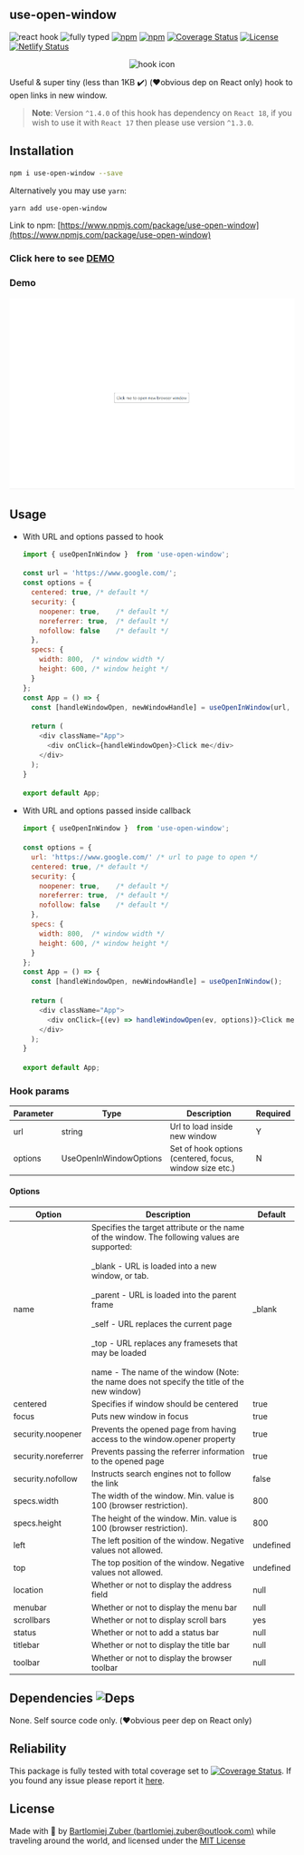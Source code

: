 ## use-open-window

![react hook](https://badgen.net/badge/icon/react-hook?icon=libraries&label)
![fully typed](https://badgen.net/badge/icon/fully-typed?icon=typescript&label)
[![npm](https://img.shields.io/npm/l/hooked-react-stopwatch.svg)](https://www.npmjs.com/package/use-open-window)
[![npm](https://badgen.net/bundlephobia/minzip/use-open-window)](https://www.npmjs.com/package/use-open-window)
[![Coverage Status](https://coveralls.io/repos/github/bartlomiejzuber/use-open-window/badge.svg)](https://coveralls.io/github/bartlomiejzuber/use-open-window)
[![License](https://img.shields.io/npm/v/use-open-window.svg)](https://github.com/bartlomiejzuber/use-open-window/blob/master/LICENSE)
[![Netlify Status](https://api.netlify.com/api/v1/badges/d360c27d-3707-4eb8-a0bd-b6e0d65a3e22/deploy-status)](https://app.netlify.com/sites/use-open-window-demo/deploys)
<p align="center">
  <img src="https://raw.githubusercontent.com/bartlomiejzuber/use-open-window/master/assets/icon.png" alt="hook icon"/>
</p>

Useful & super tiny (less than 1KB ✔️) (❤️obvious dep on React only) hook to open links in new window.

> **Note**: Version `^1.4.0` of this hook has dependency on `React 18`, if you wish to use it with `React 17` then please use version `^1.3.0`.

## Installation

```sh
npm i use-open-window --save
```

Alternatively you may use `yarn`:

```sh
yarn add use-open-window
```

Link to npm:
[https://www.npmjs.com/package/use-open-window](https://www.npmjs.com/package/use-open-window)

### Click here to see [DEMO](https://use-open-window-demo.netlify.app/)

### Demo

![Demo GIF](/assets/demo-gif.gif)

## Usage

- With URL and options passed to hook
  ```javascript
  import { useOpenInWindow }  from 'use-open-window';

  const url = 'https://www.google.com/';
  const options = {
    centered: true, /* default */
    security: {
      noopener: true,    /* default */
      noreferrer: true,  /* default */
      nofollow: false    /* default */
    },
    specs: {
      width: 800,  /* window width */
      height: 600, /* window height */
    }
  };
  const App = () => {
    const [handleWindowOpen, newWindowHandle] = useOpenInWindow(url, options);
    
    return (
      <div className="App">
        <div onClick={handleWindowOpen}>Click me</div>
      </div>
    );
  }

  export default App;
  ```
- With URL and options passed inside callback
  ```javascript
  import { useOpenInWindow }  from 'use-open-window';

  const options = {
    url: 'https://www.google.com/' /* url to page to open */
    centered: true, /* default */
    security: {
      noopener: true,    /* default */
      noreferrer: true,  /* default */
      nofollow: false    /* default */
    },
    specs: {
      width: 800,  /* window width */
      height: 600, /* window height */
    }
  };
  const App = () => {
    const [handleWindowOpen, newWindowHandle] = useOpenInWindow();
    
    return (
      <div className="App">
        <div onClick={(ev) => handleWindowOpen(ev, options)}>Click me</div>
      </div>
    );
  }

  export default App;
  ```

### Hook params

| Parameter | Type                   | Description                                             | Required |
|-----------|------------------------|---------------------------------------------------------|----------|
| url       | string                 | Url to load inside new window                           | Y        |
| options   | UseOpenInWindowOptions | Set of hook options (centered, focus, window size etc.) | N        |

#### Options

| Option           | Description                                                                                                                                                                                                                                                                                                                                                                                                                                                     | Default   |
|------------------|-----------------------------------------------------------------------------------------------------------------------------------------------------------------------------------------------------------------------------------------------------------------------------------------------------------------------------------------------------------------------------------------------------------------------------------------------------------------|-----------|
| name             | Specifies the target attribute or the name of the window. The following values are supported:<br><br>        _blank - URL is loaded into a new window, or tab.<br><br>        _parent - URL is loaded into the parent frame<br><br>        _self - URL replaces the current page<br><br>        _top - URL replaces any framesets that may be loaded<br><br>        name - The name of the window (Note: the name does not specify the title of the new window) | _blank    |
| centered         | Specifies if window should be centered                                                                                                                                                                                                                                                                                                                                                                                                                          | true      |
| focus            | Puts new window in focus                                                                                                                                                                                                                                                                                                                                                                                                                                        | true      |
| security.noopener| Prevents the opened page from having access to the window.opener property                                                                                                                                                                                                                                                                                                                                                                                       | true      |
| security.noreferrer| Prevents passing the referrer information to the opened page                                                                                                                                                                                                                                                                                                                                                                                                  | true      |
| security.nofollow| Instructs search engines not to follow the link                                                                                                                                                                                                                                                                                                                                                                                                                | false     |
| specs.width      | The width of the window. Min. value is 100 (browser restriction).                                                                                                                                                                                                                                                                                                                                                                                               | 800       |
| specs.height     | The height of the window. Min. value is 100 (browser restriction).                                                                                                                                                                                                                                                                                                                                                                                              | 800       |
| left             | The left position of the window. Negative values not allowed.                                                                                                                                                                                                                                                                                                                                                                                                   | undefined |
| top              | The top position of the window. Negative values not allowed.                                                                                                                                                                                                                                                                                                                                                                                                    | undefined |
| location         | Whether or not to display the address field                                                                                                                                                                                                                                                                                                                                                                                                                     | null      |
| menubar          | Whether or not to display the menu bar                                                                                                                                                                                                                                                                                                                                                                                                                          | null      |
| scrollbars       | Whether or not to display scroll bars                                                                                                                                                                                                                                                                                                                                                                                                                           | yes       |
| status           | Whether or not to add a status bar                                                                                                                                                                                                                                                                                                                                                                                                                              | null      |
| titlebar         | Whether or not to display the title bar                                                                                                                                                                                                                                                                                                                                                                                                                         | null      |
| toolbar          | Whether or not to display the browser toolbar                                                                                                                                                                                                                                                                                                                                                                                                                   | null      |

Dependencies ![Deps](https://badgen.net/npm/dependents/use-open-window)
--------
None. Self source code only. (❤️obvious peer dep on React only)

Reliability
--------
This package is fully tested with total coverage set to [![Coverage Status](https://coveralls.io/repos/github/bartlomiejzuber/use-open-window/badge.svg)](https://coveralls.io/github/bartlomiejzuber/use-open-window). If you found any issue please report it [here](https://github.com/bartlomiejzuber/use-open-window/issues/new).

License
--------

Made with :sparkling_heart: by [Bartlomiej Zuber (bartlomiej.zuber@outlook.com)](mailto:bartlomiej.zuber@outlook.com) while traveling around the world, and licensed under the [MIT License](LICENSE)